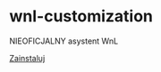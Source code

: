 # wnl-customization

NIEOFICJALNY asystent WnL

[Zainstaluj](https://github.com/wodac/wnl-customization/raw/main/dist/wnl-customization.user.js)
